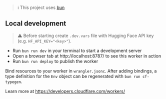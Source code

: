> ℹ️ This project uses [bun](https://bun.sh)

## Local development
> ⚠️ Before starting create `.dev.vars` file with Hugging Face API key (e.g. `HF_API_KEY="<key>"`).

- Run `bun run dev` in your terminal to start a development server
- Open a browser tab at http://localhost:8787/ to see this worker in action
- Run `bun run deploy` to publish the worker


Bind resources to your worker in `wrangler.jsonc`. After adding bindings, a type definition for the
`Env` object can be regenerated with `bun run cf-typegen`.


Learn more at https://developers.cloudflare.com/workers/
